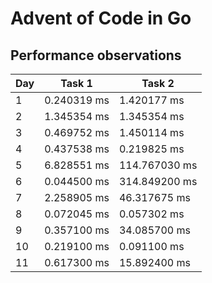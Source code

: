 # Advent of Code in Go

## Performance observations

| Day | Task 1      | Task 2        |
| --- | ----------- | ------------- |
| 1   | 0.240319 ms | 1.420177 ms   |
| 2   | 1.345354 ms | 1.345354 ms   |
| 3   | 0.469752 ms | 1.450114 ms   |
| 4   | 0.437538 ms | 0.219825 ms   |
| 5   | 6.828551 ms | 114.767030 ms |
| 6   | 0.044500 ms | 314.849200 ms |
| 7   | 2.258905 ms | 46.317675 ms  |
| 8   | 0.072045 ms | 0.057302 ms   |
| 9   | 0.357100 ms | 34.085700 ms  |
| 10  | 0.219100 ms | 0.091100 ms   |
| 11  | 0.617300 ms | 15.892400 ms  |
